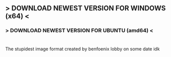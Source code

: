## > DOWNLOAD NEWEST VERSION FOR WINDOWS (x64) <
### > DOWNLOAD NEWEST VERSION FOR UBUNTU (amd64) <
#

The stupidest image format created by benfoenix lobby on some date idk
